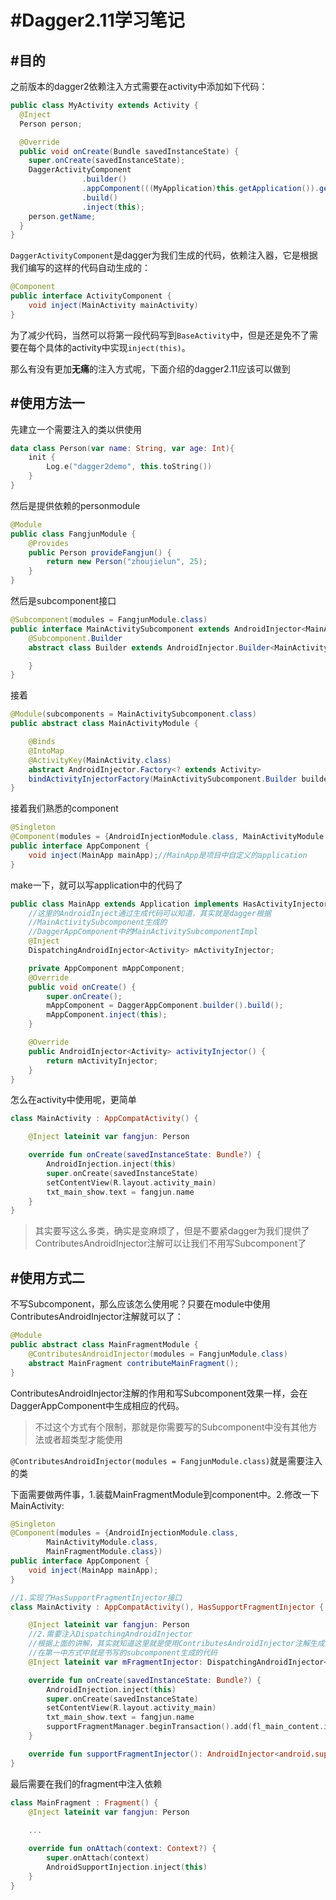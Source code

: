 # #Dagger2.11学习笔记
## #目的
之前版本的dagger2依赖注入方式需要在activity中添加如下代码：

```java
public class MyActivity extends Activity {
  @Inject 
  Person person;

  @Override
  public void onCreate(Bundle savedInstanceState) {
    super.onCreate(savedInstanceState);
    DaggerActivityComponent
                .builder()
                .appComponent(((MyApplication)this.getApplication()).getAppComponent())
                .build()
                .inject(this);
    person.getName;            
  }
}
```
`DaggerActivityComponent`是dagger为我们生成的代码，依赖注入器，它是根据我们编写的这样的代码自动生成的：

```java
@Component
public interface ActivityComponent {
    void inject(MainActivity mainActivity)
}
```
为了减少代码，当然可以将第一段代码写到`BaseActivity`中，但是还是免不了需要在每个具体的activity中实现`inject(this)`。

那么有没有更加**无痛**的注入方式呢，下面介绍的dagger2.11应该可以做到

## #使用方法一
先建立一个需要注入的类以供使用

```kotlin
data class Person(var name: String, var age: Int){
    init {
        Log.e("dagger2demo", this.toString())
    }
}
```

然后是提供依赖的personmodule

```java
@Module
public class FangjunModule {
    @Provides
    public Person provideFangjun() {
        return new Person("zhoujielun", 25);
    }
}
```
然后是subcomponent接口

```java
@Subcomponent(modules = FangjunModule.class)
public interface MainActivitySubcomponent extends AndroidInjector<MainActivity> {
    @Subcomponent.Builder
    abstract class Builder extends AndroidInjector.Builder<MainActivity>{

    }
}
```
接着

```java
@Module(subcomponents = MainActivitySubcomponent.class)
public abstract class MainActivityModule {

    @Binds
    @IntoMap
    @ActivityKey(MainActivity.class)
    abstract AndroidInjector.Factory<? extends Activity>
    bindActivityInjectorFactory(MainActivitySubcomponent.Builder builder);
}
```
接着我们熟悉的component

```java
@Singleton
@Component(modules = {AndroidInjectionModule.class, MainActivityModule.class})
public interface AppComponent {
    void inject(MainApp mainApp);//MainApp是项目中自定义的application
}
```
make一下，就可以写application中的代码了

```java
public class MainApp extends Application implements HasActivityInjector{
    //这里的AndroidInject通过生成代码可以知道，其实就是dagger根据
    //MainActivitySubcomponent生成的 
    //DaggerAppComponent中的MainActivitySubcomponentImpl
    @Inject
    DispatchingAndroidInjector<Activity> mActivityInjector;

    private AppComponent mAppComponent;
    @Override
    public void onCreate() {
        super.onCreate();
        mAppComponent = DaggerAppComponent.builder().build();
        mAppComponent.inject(this);
    }

    @Override
    public AndroidInjector<Activity> activityInjector() {
        return mActivityInjector;
    }
}
```
怎么在activity中使用呢，更简单

```kotlin
class MainActivity : AppCompatActivity() {

    @Inject lateinit var fangjun: Person

    override fun onCreate(savedInstanceState: Bundle?) {
        AndroidInjection.inject(this)
        super.onCreate(savedInstanceState)
        setContentView(R.layout.activity_main)
        txt_main_show.text = fangjun.name
    }
}
```
>其实要写这么多类，确实是变麻烦了，但是不要紧dagger为我们提供了ContributesAndroidInjector注解可以让我们不用写Subcomponent了

## #使用方式二
不写Subcomponent，那么应该怎么使用呢？只要在module中使用ContributesAndroidInjector注解就可以了：

```java
@Module
public abstract class MainFragmentModule {
    @ContributesAndroidInjector(modules = FangjunModule.class)
    abstract MainFragment contributeMainFragment();
}
```
ContributesAndroidInjector注解的作用和写Subcomponent效果一样，会在DaggerAppComponent中生成相应的代码。
>不过这个方式有个限制，那就是你需要写的Subcomponent中没有其他方法或者超类型才能使用

`@ContributesAndroidInjector(modules = FangjunModule.class)`就是需要注入的类

下面需要做两件事，1.装载MainFragmentModule到component中。2.修改一下MainActivity:

```java
@Singleton
@Component(modules = {AndroidInjectionModule.class,
        MainActivityModule.class,
        MainFragmentModule.class})
public interface AppComponent {
    void inject(MainApp mainApp);
}
```
```kotlin
//1.实现了HasSupportFragmentInjector接口
class MainActivity : AppCompatActivity(), HasSupportFragmentInjector {

    @Inject lateinit var fangjun: Person
    //2.需要注入DispatchingAndroidInjector
    //根据上面的讲解，其实就知道这里就是使用ContributesAndroidInjector注解生成的代码
    //在第一中方式中就是书写的subcomponent生成的代码
    @Inject lateinit var mFragmentInjector: DispatchingAndroidInjector<Fragment>

    override fun onCreate(savedInstanceState: Bundle?) {
        AndroidInjection.inject(this)
        super.onCreate(savedInstanceState)
        setContentView(R.layout.activity_main)
        txt_main_show.text = fangjun.name
        supportFragmentManager.beginTransaction().add(fl_main_content.id, MainFragment()).commit()
    }

    override fun supportFragmentInjector(): AndroidInjector<android.support.v4.app.Fragment> = mFragmentInjector
}
```
最后需要在我们的fragment中注入依赖

```kotlin
class MainFragment : Fragment() {
    @Inject lateinit var fangjun: Person
    
    ...

    override fun onAttach(context: Context?) {
        super.onAttach(context)
        AndroidSupportInjection.inject(this)
    }
}
```